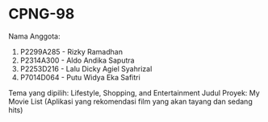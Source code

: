 # CPNG-98
Nama Anggota: 
  1. P2299A285 - Rizky Ramadhan 
  2. P2314A300 - Aldo Andika Saputra 
  3. P2253D216 - Lalu Dicky Agiel Syahrizal 
  4. P7014D064 - Putu Widya Eka Safitri
  
Tema yang dipilih: Lifestyle, Shopping, and Entertainment
Judul Proyek: My Movie List (Aplikasi yang rekomendasi film yang akan tayang dan sedang hits)


